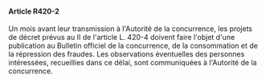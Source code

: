 #### Article R420-2

Un mois avant leur transmission à l'Autorité de la concurrence, les projets de décret prévus au II de l'article L. 420-4 doivent faire l'objet d'une publication au Bulletin officiel de la concurrence, de la consommation et de la répression des fraudes. Les observations éventuelles des personnes intéressées, recueillies dans ce délai, sont communiquées à l'Autorité de la concurrence.

